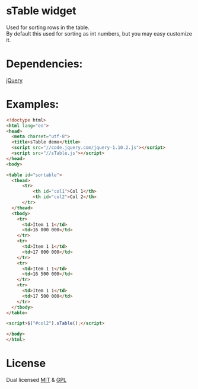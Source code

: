 # sTable widget

Used for sorting rows in the table.   
By default this used for sorting as int numbers, but you may easy customize it.

# Dependencies:
[jQuery](https://github.com/jquery/jquery)

# Examples:
```html
<!doctype html>
<html lang="en">
<head>
  <meta charset="utf-8">
  <title>sTable demo</title>
  <script src="//code.jquery.com/jquery-1.10.2.js"></script>
  <script src="//sTable.js"></script>
</head>
<body>

<table id="sortable">
  <thead>
      <tr>
          <th id="col1">Col 1</th>
          <th id="col2">Col 2</th>         
      </tr>
  </thead>
  <tbody>
    <tr>
      <td>Item 1 1</td>
      <td>16 000 000</td>
    </tr>
    <tr>
      <td>Item 1 1</td>
      <td>17 000 000</td>
    </tr>
    <tr>
      <td>Item 1 1</td>
      <td>16 500 000</td>
    </tr>
    <tr>
      <td>Item 1 1</td>
      <td>17 500 000</td>
    </tr>
  </tbody>
</table>

<script>$("#col2").sTable();</script>

</body>
</html>
```

# License
Dual licensed [MIT](http://www.opensource.org/licenses/mit-license) & [GPL](http://www.opensource.org/licenses/gpl-license)
